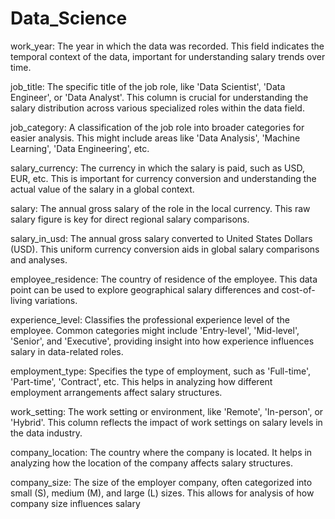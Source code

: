 # Data_Science

work_year: The year in which the data was recorded. This field indicates the temporal context of the data, important for understanding salary trends over time.

job_title: The specific title of the job role, like 'Data Scientist', 'Data Engineer', or 'Data Analyst'. This column is crucial for understanding the salary distribution across various specialized roles within the data field.

job_category: A classification of the job role into broader categories for easier analysis. This might include areas like 'Data Analysis', 'Machine Learning', 'Data Engineering', etc.

salary_currency: The currency in which the salary is paid, such as USD, EUR, etc. This is important for currency conversion and understanding the actual value of the salary in a global context.

salary: The annual gross salary of the role in the local currency. This raw salary figure is key for direct regional salary comparisons.

salary_in_usd: The annual gross salary converted to United States Dollars (USD). This uniform currency conversion aids in global salary comparisons and analyses.

employee_residence: The country of residence of the employee. This data point can be used to explore geographical salary differences and cost-of-living variations.

experience_level: Classifies the professional experience level of the employee. Common categories might include 'Entry-level', 'Mid-level', 'Senior', and 'Executive', providing insight into how experience influences salary in data-related roles.

employment_type: Specifies the type of employment, such as 'Full-time', 'Part-time', 'Contract', etc. This helps in analyzing how different employment arrangements affect salary structures.

work_setting: The work setting or environment, like 'Remote', 'In-person', or 'Hybrid'. This column reflects the impact of work settings on salary levels in the data industry.

company_location: The country where the company is located. It helps in analyzing how the location of the company affects salary structures.

company_size: The size of the employer company, often categorized into small (S), medium (M), and large (L) sizes. This allows for analysis of how company size influences salary

